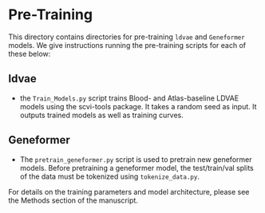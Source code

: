 # Pre-Training


This directory contains directories for pre-training `ldvae` and `Geneformer` models. We give instructions running the pre-training scripts for each of these below:

## ldvae

- the `Train_Models.py` script trains Blood- and Atlas-baseline LDVAE models using the scvi-tools package. It takes a random seed as input. It outputs trained models as well as training curves. 

## Geneformer

- The `pretrain_geneformer.py` script is used to pretrain new geneformer models. Before pretraining a geneformer model, the test/train/val splits of the data must be tokenized using `tokenize_data.py`.

For details on the training parameters and model architecture, please see the Methods section of the manuscript.
